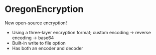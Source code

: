 # OregonEncryption
New open-source encryption!

- Using a three-layer encryption format; custom encoding -> reverse encoding -> base64
- Built-in write to file option
- Has both an encoder and decoder
